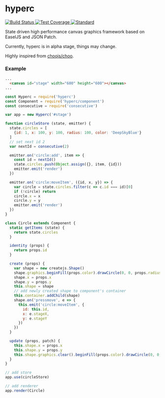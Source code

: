 hyperc
===

[![Build Status](https://img.shields.io/circleci/project/github/dbtek/hyperc.svg?style=flat-square) ](https://circleci.com/gh/dbtek/hyperc)  [ ![Test Coverage](https://img.shields.io/codecov/c/token/bDcjOrSeM2/github/dbtek/hyperc/master.svg?style=flat-square) ](https://codecov.io/github/dbtek/hyperc)  [ ![Standard](https://img.shields.io/badge/code%20style-standard-brightgreen.svg?style=flat-square)](https://codecov.io/github/dbtek/hyperc)


State driven high performance canvas graphics framework based on EaselJS and JSON Patch.

Currently, hyperc is in alpha stage, things may change.

Highly inspired from [choojs/choo](https://github.com/choojs/choo).

### Example

```html
...
  <canvas id="stage" width="600" height="600"></canvas>
...
```
```js
const Hyperc = require('hyperc')
const Component = require('hyperc/component')
const consecutive = require('consecutive')

var app = new Hyperc('#stage')

function circleStore (state, emitter) {
  state.circles = [
    {id: 1, x: 100, y: 100, radius: 100, color: 'DeepSkyBlue'}
  ]
  // set next id 2
  var nextId = consecutive(2)

  emitter.on('circle:add', item => {
    const id = nextId()
    state.circles.push(Object.assign({}, item, {id}))
    emitter.emit('render')
  })

  emitter.on('circle:moveItem', ({id, x, y}) => {
    var circle = state.circles.filter(c => c.id === id)[0]
    if (!circle) return
    circle.x = x
    circle.y = y
    emitter.emit('render')
  })
}

class Circle extends Component {
  static getItems (state) {
    return state.circles
  }

  identity (props) {
    return props.id
  }

  create (props) {
    var shape = new createjs.Shape()
    shape.graphics.beginFill(props.color).drawCircle(0, 0, props.radius).endFill()
    shape.x = props.x
    shape.y = props.y
    this.shape = shape
    // add newly created shape to component's container
    this.container.addChild(shape)
    shape.on('pressmove', e => {
      this.emit('circle:moveItem', {
        id: this.id,
        x: e.stageX,
        y: e.stageY
      })
    })
  }

  update (props, patch) {
    this.shape.x = props.x
    this.shape.y = props.y
    this.shape.graphics.clear().beginFill(props.color).drawCircle(0, 0, props.radius).endFill()
  }
}

// add store
app.use(circleStore)

// add renderer
app.render(Circle)
```
